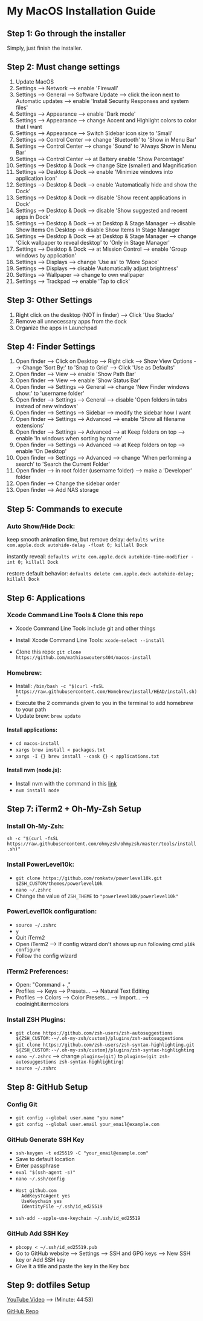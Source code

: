 # My MacOS Installation Guide

## Step 1: Go through the installer

Simply, just finish the installer.

## Step 2: Must change settings

1) Update MacOS
2) Settings --> Network --> enable 'Firewall'
3) Settings --> General --> Software Update --> click the icon next to Automatic updates --> enable 'Install Security Responses and system files'
4) Settings --> Appearance --> enable 'Dark mode'
5) Settings --> Appearance --> change Accent and Highlight colors to color that I want
6) Settings --> Appearance --> Switch Sidebar icon size to 'Small'
7) Settings --> Control Center --> change 'Bluetooth' to 'Show in Menu Bar'
8) Settings --> Control Center --> change 'Sound' to 'Always Show in Menu Bar'
9) Settings --> Control Center --> at Battery enable 'Show Percentage'
10) Settings --> Desktop & Dock --> change Size (smaller) and Magnification 
11) Settings --> Desktop & Dock --> enable 'Minimize windows into application icon'
12) Settings --> Desktop & Dock --> enable 'Automatically hide and show the Dock'
13) Settings --> Desktop & Dock --> disable 'Show recent applications in Dock'
14) Settings --> Desktop & Dock --> disable 'Show suggested and recent apps in Dock'
15) Settings --> Desktop & Dock --> at Desktop & Stage Manager --> disable Show Items On Desktop --> disable Show Items In Stage Manager
16) Settings --> Desktop & Dock --> at Desktop & Stage Manager --> change 'Click wallpaper to reveal desktop' to 'Only in Stage Manager'
17) Settings --> Desktop & Dock --> at Mission Control --> enable 'Group windows by application'
18) Settings --> Displays --> change 'Use as' to 'More Space'
19) Settings --> Displays --> disable 'Automatically adjust brightness'
20) Settings --> Wallpaper --> change to own wallpaper
21) Settings --> Trackpad --> enable 'Tap to click'

## Step 3: Other Settings

1) Right click on the desktop (NOT in finder) --> Click 'Use Stacks'
2) Remove all unnecessary apps from the dock
3) Organize the apps in Launchpad

## Step 4: Finder Settings

1) Open finder --> Click on Desktop --> Right click --> Show View Options --> Change 'Sort By:' to 'Snap to Grid' --> Click 'Use as Defaults'
2) Open finder --> View --> enable 'Show Path Bar'
3) Open finder --> View --> enable 'Show Status Bar'
4) Open finder --> Settings --> General --> change 'New Finder windows show:' to 'username folder'
5) Open finder --> Settings --> General --> disable 'Open folders in tabs instead of new windows'
6) Open finder --> Settings --> Sidebar --> modify the sidebar how I want
7) Open finder --> Settings --> Advanced --> enable 'Show all filename extensions'
8) Open finder --> Settings --> Advanced --> at Keep folders on top --> enable 'In windows when sorting by name'
9) Open finder --> Settings --> Advanced --> at Keep folders on top --> enable 'On Desktop'
10) Open finder --> Settings --> Advanced --> change 'When performing a search' to 'Search the Current Folder'
11) Open finder --> in root folder (username folder) --> make a 'Developer' folder
12) Open finder --> Change the sidebar order
13) Open finder --> Add NAS storage

## Step 5: Commands to execute
### Auto Show/Hide Dock:

keep smooth animation time, but remove delay:
`defaults write com.apple.dock autohide-delay -float 0; killall Dock`

instantly reveal:
`defaults write com.apple.dock autohide-time-modifier -int 0; killall Dock`

restore default behavior:
`defaults delete com.apple.dock autohide-delay; killall Dock`

## Step 6: Applications

### Xcode Command Line Tools & Clone this repo
- Xcode Command Line Tools include git and other things

- Install Xcode Command Line Tools: `xcode-select --install`
- Clone this repo: `git clone https://github.com/mathiaswouters404/macos-install`

### Homebrew:
- Install:
`/bin/bash -c "$(curl -fsSL https://raw.githubusercontent.com/Homebrew/install/HEAD/install.sh)"`
- Execute the 2 commands given to you in the terminal to add homebrew to your path
- Update brew: `brew update`

#### Install applications:
- `cd macos-install`
- `xargs brew install < packages.txt`
- `xargs -I {} brew install --cask {} < applications.txt`

#### Install nvm (node.js):
- Install nvm with the command in this [link](https://github.com/nvm-sh/nvm?tab=readme-ov-file#installing-and-updating)
- `nvm install node`

## Step 7: iTerm2 + Oh-My-Zsh Setup

### Install Oh-My-Zsh:
`sh -c "$(curl -fsSL https://raw.githubusercontent.com/ohmyzsh/ohmyzsh/master/tools/install.sh)"`

### Install PowerLevel10k:
- `git clone https://github.com/romkatv/powerlevel10k.git $ZSH_CUSTOM/themes/powerlevel10k`
- `nano ~/.zshrc`
- Change the value of `ZSH_THEME` to `"powerlevel10k/powerlevel10k"`

### PowerLevel10k configuration:
- `source ~/.zshrc`
- `y`
- Quit iTerm2
- Open iTerm2 --> If config wizard don't shows up run following cmd `p10k configure`
- Follow the config wizard

### iTerm2 Preferences:
- Open: "Command + ,"
- Profiles --> Keys --> Presets... --> Natural Text Editing
- Profiles --> Colors --> Color Presets... --> Import... --> coolnight.itermcolors

### Install ZSH Plugins:
- `git clone https://github.com/zsh-users/zsh-autosuggestions ${ZSH_CUSTOM:-~/.oh-my-zsh/custom}/plugins/zsh-autosuggestions`
- `git clone https://github.com/zsh-users/zsh-syntax-highlighting.git ${ZSH_CUSTOM:-~/.oh-my-zsh/custom}/plugins/zsh-syntax-highlighting`
- `nano ~/.zshrc` --> change `plugins=(git)` to `plugins=(git zsh-autosuggestions zsh-syntax-highlighting)`
- `source ~/.zshrc`

## Step 8: GitHub Setup

### Config Git
- `git config --global user.name "you name"`
- `git config --global user.email your_email@example.com`

### GitHub Generate SSH Key
- `ssh-keygen -t ed25519 -C "your_email@example.com"`
- Save to default location
- Enter passphrase
- `eval "$(ssh-agent -s)"`
- `nano ~/.ssh/config`
- ```
  Host github.com
    AddKeysToAgent yes
    UseKeychain yes
    IdentityFile ~/.ssh/id_ed25519
  ``` 
- `ssh-add --apple-use-keychain ~/.ssh/id_ed25519`

### GitHub Add SSH Key
- `pbcopy < ~/.ssh/id_ed25519.pub`
- Go to GitHub website --> Settings --> SSH and GPG keys --> New SSH key or Add SSH key
- Give it a title and paste the key in the Key box

## Step 9: dotfiles Setup

[YouTube Video](https://www.youtube.com/watch?v=GK7zLYAXdDs) --> (Minute: 44:53)

[GitHub Repo](https://github.com/mischavandenburg/dotfiles)

